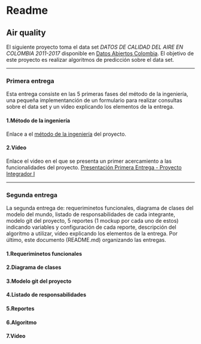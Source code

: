 # Readme
## Air quality

El siguiente proyecto toma el data set *DATOS DE CALIDAD DEL AIRE EN COLOMBIA 2011-2017* disponible en [Datos Abiertos Colombia](https://www.datos.gov.co/Ambiente-y-Desarrollo-Sostenible/DATOS-DE-CALIDAD-DEL-AIRE-EN-COLOMBIA-2011-2017/ysq6-ri4e). El objetivo de este proyecto es realizar algoritmos de predicción sobre el data set.

---

### Primera entrega

Esta entrega consiste en las 5 primeras fases del método de la ingeniería, una pequeña implementanción de un formulario para realizar consultas sobre el data set y un vídeo explicando los elementos de la entrega. 

  #### 1.Método de la ingeniería

  Enlace a el [método de la ingeniería](https://github.com/gomezLF/air-quality/blob/develop/docs/delivery-1/M%C3%A9todo%20de%20la%20Ingenier%C3%ADa%20-%20PI_G%C3%B3mez-Balanta-Estupi%C3%B1an-Ram%C3%ADrez.pdf) del proyecto.

  #### 2.Vídeo
  
  Enlace el video en el que se presenta un primer acercamiento a las funcionalidades del proyecto.
  [Presentación Primera Entrega - Proyecto Integrador I](https://youtu.be/UJqWdMgBUCs)
  
  
---

### Segunda entrega

La segunda entrega de: requeriminetos funcionales, diagrama de clases del modelo del mundo, listado de responsabilidades de cada integrante, modelo git del proyecto, 5 reportes (1 mockup por cada uno de estos) indicando variables y configuración de cada reporte, descripción del algoritmo a utilizar, vídeo explicando los elementos de la entrega. Por último, este documento (README.md) organizando las entregas.

#### 1.Requeriminetos funcionales

#### 2.Diagrama de clases

#### 3.Modelo git del proyecto

#### 4.Listado de responsabilidades

#### 5.Reportes

#### 6.Algoritmo

#### 7.Vídeo

